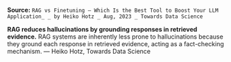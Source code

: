 **Source:** `RAG vs Finetuning — Which Is the Best Tool to Boost Your LLM Application_ _ by Heiko Hotz _ Aug, 2023 _ Towards Data Science`

**RAG reduces hallucinations by grounding responses in retrieved evidence.**
RAG systems are inherently less prone to hallucinations because they ground each response in retrieved evidence, acting as a fact-checking mechanism. — Heiko Hotz, Towards Data Science
